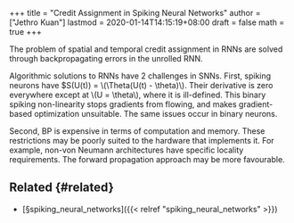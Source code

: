 +++
title = "Credit Assignment in Spiking Neural Networks"
author = ["Jethro Kuan"]
lastmod = 2020-01-14T14:15:19+08:00
draft = false
math = true
+++

The problem of spatial and temporal credit assignment in RNNs are
solved through backpropagating errors in the unrolled RNN.

Algorithmic solutions to RNNs have 2 challenges in SNNs. First,
spiking neurons have $S(U(t)) = \\(\Theta(U(t) - \theta)\\). Their
derivative is zero everywhere except at \\(U = \theta\\), where it is
ill-defined. This binary spiking non-linearity stops gradients from
flowing, and makes gradient-based optimization unsuitable. The same
issues occur in binary neurons.

Second, BP is expensive in terms of computation and memory. These
restrictions may be poorly suited to the hardware that implements it.
For example, non-von Neumann architectures have specific locality
requirements. The forward propagation approach may be more favourable.


## Related {#related}

-   [§spiking\_neural\_networks]({{< relref "spiking_neural_networks" >}})
